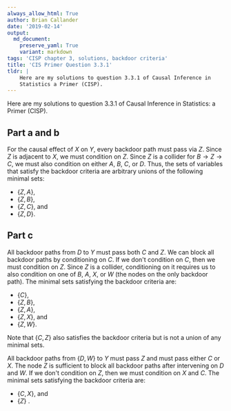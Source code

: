 ```yaml
---
always_allow_html: True
author: Brian Callander
date: '2019-02-14'
output:
  md_document:
    preserve_yaml: True
    variant: markdown
tags: 'CISP chapter 3, solutions, backdoor criteria'
title: 'CIS Primer Question 3.3.1'
tldr: |
    Here are my solutions to question 3.3.1 of Causal Inference in
    Statistics a Primer (CISP).
---
```


Here are my solutions to question 3.3.1 of Causal Inference in
Statistics: a Primer (CISP).

<!--more-->

Part a and b
------------

For the causal effect of $X$ on $Y$, every backdoor path must pass via
$Z$. Since $Z$ is adjacent to $X$, we must condition on $Z$. Since $Z$
is a collider for $B \rightarrow Z \rightarrow C$, we must also
condition on either $A$, $B$, $C$, or $D$. Thus, the sets of variables
that satisfy the backdoor criteria are arbitrary unions of the following
minimal sets:

-   $\{ Z, A \}$,
-   $\{ Z, B \}$,
-   $\{ Z, C \}$, and
-   $\{ Z, D \}$.

Part c
------

All backdoor paths from $D$ to $Y$ must pass both $C$ and $Z$. We can
block all backdoor paths by conditioning on $C$. If we don't condition
on $C$, then we must condition on $Z$. Since $Z$ is a collider,
conditioning on it requires us to also condition on one of $B$, $A$,
$X$, or $W$ (the nodes on the only backdoor path). The minimal sets
satisfying the backdoor criteria are:

-   $\{ C \}$,
-   $\{ Z, B \}$,
-   $\{ Z, A \}$,
-   $\{ Z, X \}$, and
-   $\{ Z, W \}$.

Note that $\{C, Z\}$ also satisfies the backdoor criteria but is not a
union of any minimal sets.

All backdoor paths from $\{D, W\}$ to $Y$ must pass $Z$ and must pass
either $C$ or $X$. The node $Z$ is sufficient to block all backdoor
paths after intervening on $D$ and $W$. If we don't condition on $Z$,
then we must condition on $X$ and $C$. The minimal sets satisfying the
backdoor criteria are:

-   $\{ C, X \}$, and
-   $\{ Z \}$ .
